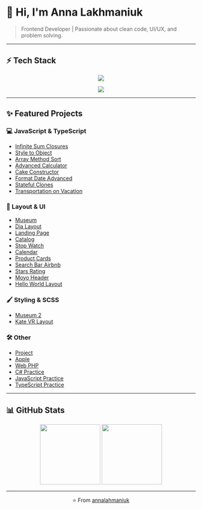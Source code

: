 # 👋 Hi, I'm Anna Lakhmaniuk

> Frontend Developer | Passionate about clean code, UI/UX, and problem solving.

---

## ⚡ Tech Stack
<p align="center">
  <img src="https://skillicons.dev/icons?i=html,css,js,ts,react,nodejs,cpp,cs" />
</p>
<p align="center">
  <img src="https://img.shields.io/badge/Algorithms%20on%20Graphs-444?style=for-the-badge&logo=graphql&logoColor=white" />
</p>

---

## ✨ Featured Projects

### 💻 JavaScript & TypeScript
- [Infinite Sum Closures](https://github.com/annalahmaniuk/js_task-inifinite-sum-closures)
- [Style to Object](https://github.com/annalahmaniuk/js_style-to-object)
- [Array Method Sort](https://github.com/annalahmaniuk/js_array-method-sort)
- [Advanced Calculator](https://github.com/annalahmaniuk/js_advanced_calculator)
- [Cake Constructor](https://github.com/annalahmaniuk/cake)
- [Format Date Advanced](https://github.com/annalahmaniuk/js_format_date_advanced)
- [Stateful Clones](https://github.com/annalahmaniuk/js_stateful-clones)
- [Transportation on Vacation](https://github.com/annalahmaniuk/js_task-transportation-on-vacation)

### 🎨 Layout & UI
- [Museum](https://github.com/annalahmaniuk/Museum)
- [Dia Layout](https://github.com/annalahmaniuk/layout_dia)
- [Landing Page](https://github.com/annalahmaniuk/layout_landing-page)
- [Catalog](https://github.com/annalahmaniuk/layout_catalog)
- [Stop Watch](https://github.com/annalahmaniuk/layout_stop-watch)
- [Calendar](https://github.com/annalahmaniuk/layout_calendar)
- [Product Cards](https://github.com/annalahmaniuk/layout_product-cards)
- [Search Bar Airbnb](https://github.com/annalahmaniuk/layout_search-bar-airbnb)
- [Stars Rating](https://github.com/annalahmaniuk/layout_stars)
- [Moyo Header](https://github.com/annalahmaniuk/layout_moyo-header)
- [Hello World Layout](https://github.com/annalahmaniuk/layout_hello-world)

### 🖌 Styling & SCSS
- [Museum 2](https://github.com/annalahmaniuk/Museum_2)
- [Kate VR Layout](https://github.com/annalahmaniuk/layout_KateVR)

### 🛠 Other
- [Project](https://github.com/annalahmaniuk/project)
- [Apple](https://github.com/annalahmaniuk/apple)
- [Web PHP](https://github.com/annalahmaniuk/web)
- [C# Practice](https://github.com/annalahmaniuk/Cs)
- [JavaScript Practice](https://github.com/annalahmaniuk/JavaScript)
- [TypeScript Practice](https://github.com/annalahmaniuk/typescript)

---

## 📊 GitHub Stats
<p align="center">
  <img src="https://github-readme-stats.vercel.app/api?username=annalahmaniuk&show_icons=true&theme=tokyonight" height="160" />
  <img src="https://github-readme-stats.vercel.app/api/top-langs/?username=annalahmaniuk&layout=compact&theme=tokyonight" height="160" />
</p>

---

<p align="center">⭐️ From <a href="https://github.com/annalahmaniuk">annalahmaniuk</a></p>
